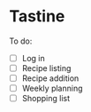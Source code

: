 # Tastine

To do:

- [ ] Log in
- [ ] Recipe listing
- [ ] Recipe addition
- [ ] Weekly planning
- [ ] Shopping list
